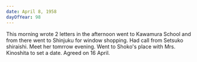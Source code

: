 ```yaml
---
date: April 8, 1958
dayOfYear: 98
---
```

This morning wrote 2 letters in the afternoon went to Kawamura School and from there went to Shinjuku for window shopping. Had call from Setsuko shiraishi. Meet her tomrrow evening. Went to Shoko's place with Mrs. Kinoshita to set a date. Agreed on 16 April.